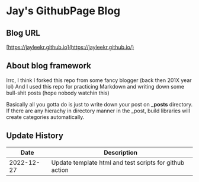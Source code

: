 # Jay's GithubPage Blog 

## Blog URL
[https://jayleekr.github.io](https://jayleekr.github.io/)

## About blog framework

Irrc, I think I forked this repo from some fancy blogger (back then 201X year lol)
And I used this repo for practicing Markdown and writing down some bull-shit posts (hope nobody watchin this)

Basically all you gotta do is just to write down your post on **_posts** directory.
If there are any hierachy in directory manner in the _post, build libraries will create categories automatically.

## Update History

|Date|Description|
|---|--|
|2022-12-27|Update template html and test scripts for github action|
